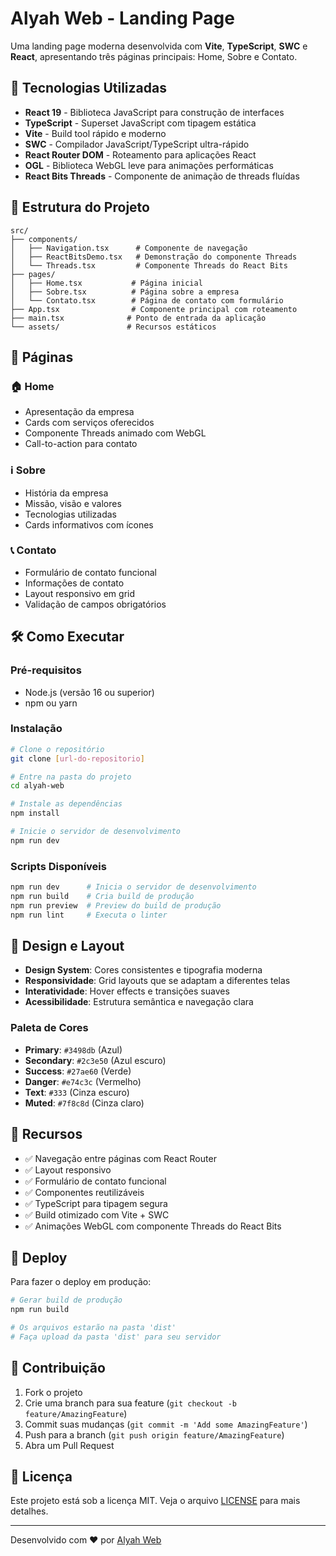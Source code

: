 # Alyah Web - Landing Page

Uma landing page moderna desenvolvida com **Vite**, **TypeScript**, **SWC** e **React**, apresentando três páginas principais: Home, Sobre e Contato.

## 🚀 Tecnologias Utilizadas

- **React 19** - Biblioteca JavaScript para construção de interfaces
- **TypeScript** - Superset JavaScript com tipagem estática
- **Vite** - Build tool rápido e moderno
- **SWC** - Compilador JavaScript/TypeScript ultra-rápido
- **React Router DOM** - Roteamento para aplicações React
- **OGL** - Biblioteca WebGL leve para animações performáticas
- **React Bits Threads** - Componente de animação de threads fluídas

## 📁 Estrutura do Projeto

```
src/
├── components/
│   ├── Navigation.tsx      # Componente de navegação
│   ├── ReactBitsDemo.tsx   # Demonstração do componente Threads
│   └── Threads.tsx         # Componente Threads do React Bits
├── pages/
│   ├── Home.tsx           # Página inicial
│   ├── Sobre.tsx          # Página sobre a empresa
│   └── Contato.tsx        # Página de contato com formulário
├── App.tsx                # Componente principal com roteamento
├── main.tsx              # Ponto de entrada da aplicação
└── assets/               # Recursos estáticos
```

## 🎯 Páginas

### 🏠 Home
- Apresentação da empresa
- Cards com serviços oferecidos
- Componente Threads animado com WebGL
- Call-to-action para contato

### ℹ️ Sobre
- História da empresa
- Missão, visão e valores
- Tecnologias utilizadas
- Cards informativos com ícones

### 📞 Contato
- Formulário de contato funcional
- Informações de contato
- Layout responsivo em grid
- Validação de campos obrigatórios

## 🛠️ Como Executar

### Pré-requisitos
- Node.js (versão 16 ou superior)
- npm ou yarn

### Instalação
```bash
# Clone o repositório
git clone [url-do-repositorio]

# Entre na pasta do projeto
cd alyah-web

# Instale as dependências
npm install

# Inicie o servidor de desenvolvimento
npm run dev
```

### Scripts Disponíveis

```bash
npm run dev      # Inicia o servidor de desenvolvimento
npm run build    # Cria build de produção
npm run preview  # Preview do build de produção
npm run lint     # Executa o linter
```

## 🎨 Design e Layout

- **Design System**: Cores consistentes e tipografia moderna
- **Responsividade**: Grid layouts que se adaptam a diferentes telas
- **Interatividade**: Hover effects e transições suaves
- **Acessibilidade**: Estrutura semântica e navegação clara

### Paleta de Cores
- **Primary**: `#3498db` (Azul)
- **Secondary**: `#2c3e50` (Azul escuro)
- **Success**: `#27ae60` (Verde)
- **Danger**: `#e74c3c` (Vermelho)
- **Text**: `#333` (Cinza escuro)
- **Muted**: `#7f8c8d` (Cinza claro)

## 📱 Recursos

- ✅ Navegação entre páginas com React Router
- ✅ Layout responsivo
- ✅ Formulário de contato funcional
- ✅ Componentes reutilizáveis
- ✅ TypeScript para tipagem segura
- ✅ Build otimizado com Vite + SWC
- ✅ Animações WebGL com componente Threads do React Bits

## 🚀 Deploy

Para fazer o deploy em produção:

```bash
# Gerar build de produção
npm run build

# Os arquivos estarão na pasta 'dist'
# Faça upload da pasta 'dist' para seu servidor
```

## 🤝 Contribuição

1. Fork o projeto
2. Crie uma branch para sua feature (`git checkout -b feature/AmazingFeature`)
3. Commit suas mudanças (`git commit -m 'Add some AmazingFeature'`)
4. Push para a branch (`git push origin feature/AmazingFeature`)
5. Abra um Pull Request

## 📄 Licença

Este projeto está sob a licença MIT. Veja o arquivo [LICENSE](LICENSE) para mais detalhes.

---

Desenvolvido com ❤️ por [Alyah Web](https://alyahweb.com.br)
